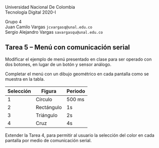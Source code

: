 Universidad Nacional De Colombia\
Tecnología Digital 2020-I

Grupo 4\
Juan Camilo Vargas `jcvargasq@unal.edu.co` \
Sergio Alejandro Vargas `savargasqu@unal.edu.co`

## Tarea 5 – Menú con comunicación serial

Modificar el ejemplo de menú presentado en clase para ser operado con dos botones,
en lugar de un botón y sensor análogo.

Completar el menú con un dibujo geométrico en cada pantalla como se muestra en la tabla.

Selección | Figura    | Periodo
----------|-----------|----------
1         | Círculo   | 500 ms
2         | Rectángulo| 1s
3         | Triángulo | 2s
4         | Cruz      | 4s

Extender la Tarea 4, para permitir al usuario la selección del color en cada pantalla por medio de comunicación serial.

